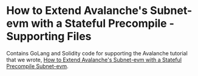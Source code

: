 # How to Extend Avalanche's Subnet-evm with a Stateful Precompile - Supporting Files

Contains GoLang and Solidity code for supporting the Avalanche tutorial that we wrote, [How to Extend Avalanche's Subnet-evm with a Stateful Precompile Subnet-evm](https://github.com/ava-labs/avalanche-docs/tree/master/docs/community/tutorials-contest/2022/red-dev-ecrecover-x-chain).
